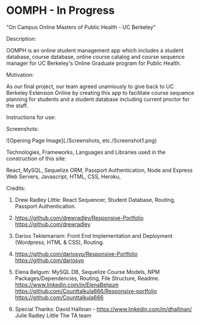 # OOMPH - In Progress

"On Campus Online Masters of Public Health - UC Berkeley"

Description:

OOMPH is an online student management app which includes a student database, course database, online course catalog and course sequence manager for UC Berkeley's Online Graduate program for Public Health.

Motivation:

As our final project, our team agreed unamiously to give back to UC Berkeley Extension Online by creating this app to facilitate course sequence planning for students and a student database including current proctor for the staff.

Instructions for use:

Screenshots:

![Opening Page Image](./Screenshots, etc./Screenshot1.png)

Technologies, Frameworks, Languages and Libraries used in the construction of this site:

React, MySQL, Sequelize ORM, Passport Authentication, Node and Express Web Servers, Javascript, HTML, CSS,
Heroku,

Credits:

1. Drew Radley Little: React Sequencer, Student Database, Routing, Passport Authentication.
2.  
    https://github.com/drewradley/Responsive-Portfolio
    https://github.com/drewradley<br>
    
3. Darios Teklemariam: Front End Implementation and Deployment (Wordpress, HTML & CSS), Routing.
4. 
    https://github.com/dariosyo/Responsive-Portfolio
    https://github.com/dariosyo<br>

5. Elena Belgum: MySQL DB, Sequelize Course Models, NPM Packages/Dependencies, Routing, File Structure, Readme.
    https://www.linkedin.com/in/ElenaBelgum
    https://github.com/Counttalkula666/Responsive-portfolio
    https://github.com/Counttalkula666<br>

6. Special Thanks: 
    David Hallinan - https://www.linkedin.com/in/dhallinan/
    Julie Radley Little
    The TA team